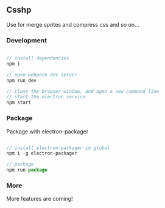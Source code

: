 ## Csshp

Use for merge sprites and compress css and so on...

### Development

```js

// install dependencies
npm i

// open webpack dev server
npm run dev

// close the browser window, and open a new command line
// start the electron service
npm start

```

### Package

Package with electron-packager

```js

// install electron-packager in global
npm i -g electron-packager

// package
npm run package

```

### More

More features are coming!